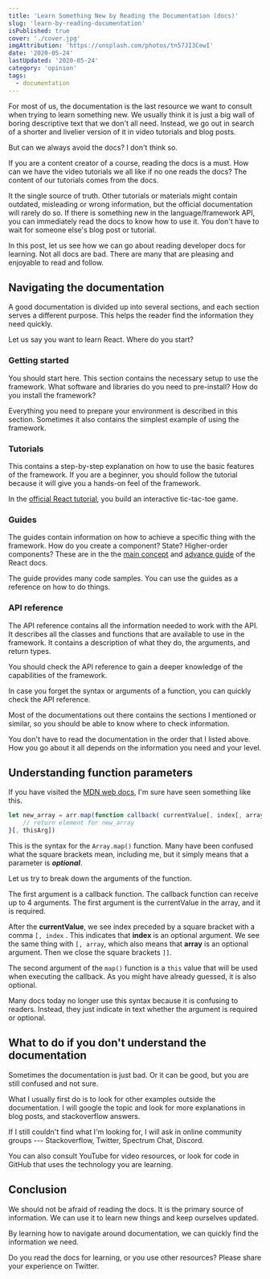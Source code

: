 ```yaml
---
title: 'Learn Something New by Reading the Documentation (docs)'
slug: 'learn-by-reading-documentation'
isPublished: true
cover: './cover.jpg'
imgAttribution: 'https://unsplash.com/photos/tn57JI3CewI'
date: '2020-05-24'
lastUpdated: '2020-05-24'
category: 'opinion'
tags:
  - documentation
---
```


For most of us, the documentation is the last resource we want to consult when trying to learn something new. We usually think it is just a big wall of boring descriptive text that we don't all need. Instead, we go out in search of a shorter and livelier version of it in video tutorials and blog posts.

But can we always avoid the docs? I don't think so.

If you are a content creator of a course, reading the docs is a must. How can we have the video tutorials we all like if no one reads the docs? The content of our tutorials comes from the docs.

It the single source of truth. Other tutorials or materials might contain outdated, misleading or wrong information, but the official documentation will rarely do so. If there is something new in the language/framework API, you can immediately read the docs to know how to use it. You don't have to wait for someone else's blog post or tutorial.

In this post, let us see how we can go about reading developer docs for learning. Not all docs are bad. There are many that are pleasing and enjoyable to read and follow.

## Navigating the documentation

A good documentation is divided up into several sections, and each section serves a different purpose. This helps the reader find the information they need quickly.

Let us say you want to learn React. Where do you start?

### Getting started

You should start here. This section contains the necessary setup to use the framework. What software and libraries do you need to pre-install? How do you install the framework?

Everything you need to prepare your environment is described in this section. Sometimes it also contains the simplest example of using the framework.

### Tutorials

This contains a step-by-step explanation on how to use the basic features of the framework. If you are a beginner, you should follow the tutorial because it will give you a hands-on feel of the framework.

In the [official React tutorial](https://reactjs.org/tutorial/tutorial.html#what-are-we-building), you build an interactive tic-tac-toe game.

### Guides

The guides contain information on how to achieve a specific thing with the framework. How do you create a component? State? Higher-order components? These are in the the [main concept](https://reactjs.org/docs/hello-world.html) and [advance guide](https://reactjs.org/docs/higher-order-components.html) of the React docs.

The guide provides many code samples. You can use the guides as a reference on how to do things.

### API reference

The API reference contains all the information needed to work with the API. It describes all the classes and functions that are available to use in the framework. It contains a description of what they do, the arguments, and return types.

You should check the API reference to gain a deeper knowledge of the capabilities of the framework.

In case you forget the syntax or arguments of a function, you can quickly check the API reference.

Most of the documentations out there contains the sections I mentioned or similar, so you should be able to know where to check information.

You don't have to read the documentation in the order that I listed above. How you go about it all depends on the information you need and your level.

## Understanding function parameters

If you have visited the [MDN web docs](https://developer.mozilla.org/en-US/docs/Web/JavaScript/Reference/Global_Objects/Array/map), I'm sure have seen something like this.

```javascript
let new_array = arr.map(function callback( currentValue[, index[, array]]) {
    // return element for new_array
}[, thisArg])

```

This is the syntax for the `Array.map()` function. Many have been confused what the square brackets mean, including me, but it simply means that a parameter is **_optional_**.

Let us try to break down the arguments of the function.

The first argument is a callback function. The callback function can receive up to 4 arguments. The first argument is the currentValue in the array, and it is required.

After the **currentValue**, we see index preceded by a square bracket with a comma `[, index` . This indicates that **index** is an optional argument. We see the same thing with `[, array`, which also means that **array** is an optional argument. Then we close the square brackets `]]`.

The second argument of the `map()` function is a `this` value that will be used when executing the callback. As you might have already guessed, it is also optional.

Many docs today no longer use this syntax because it is confusing to readers. Instead, they just indicate in text whether the argument is required or optional.

## What to do if you don't understand the documentation

Sometimes the documentation is just bad. Or it can be good, but you are still confused and not sure.

What I usually first do is to look for other examples outside the documentation. I will google the topic and look for more explanations in blog posts, and stackoverflow answers.

If I still couldn't find what I'm looking for, I will ask in online community groups --- Stackoverflow, Twitter, Spectrum Chat, Discord.

You can also consult YouTube for video resources, or look for code in GitHub that uses the technology you are learning.

## Conclusion

We should not be afraid of reading the docs. It is the primary source of information. We can use it to learn new things and keep ourselves updated.

By learning how to navigate around documentation, we can quickly find the information we need.

Do you read the docs for learning, or you use other resources? Please share your experience on Twitter.

